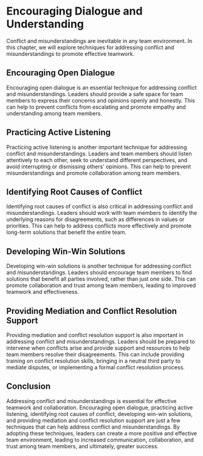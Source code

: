 # Encouraging Dialogue and Understanding

Conflict and misunderstandings are inevitable in any team environment. In this chapter, we will explore techniques for addressing conflict and misunderstandings to promote effective teamwork.

Encouraging Open Dialogue
-------------------------

Encouraging open dialogue is an essential technique for addressing conflict and misunderstandings. Leaders should provide a safe space for team members to express their concerns and opinions openly and honestly. This can help to prevent conflicts from escalating and promote empathy and understanding among team members.

Practicing Active Listening
---------------------------

Practicing active listening is another important technique for addressing conflict and misunderstandings. Leaders and team members should listen attentively to each other, seek to understand different perspectives, and avoid interrupting or dismissing others' opinions. This can help to prevent misunderstandings and promote collaboration among team members.

Identifying Root Causes of Conflict
-----------------------------------

Identifying root causes of conflict is also critical in addressing conflict and misunderstandings. Leaders should work with team members to identify the underlying reasons for disagreements, such as differences in values or priorities. This can help to address conflicts more effectively and promote long-term solutions that benefit the entire team.

Developing Win-Win Solutions
----------------------------

Developing win-win solutions is another technique for addressing conflict and misunderstandings. Leaders should encourage team members to find solutions that benefit all parties involved, rather than just one side. This can promote collaboration and trust among team members, leading to improved teamwork and effectiveness.

Providing Mediation and Conflict Resolution Support
---------------------------------------------------

Providing mediation and conflict resolution support is also important in addressing conflict and misunderstandings. Leaders should be prepared to intervene when conflicts arise and provide support and resources to help team members resolve their disagreements. This can include providing training on conflict resolution skills, bringing in a neutral third party to mediate disputes, or implementing a formal conflict resolution process.

Conclusion
----------

Addressing conflict and misunderstandings is essential for effective teamwork and collaboration. Encouraging open dialogue, practicing active listening, identifying root causes of conflict, developing win-win solutions, and providing mediation and conflict resolution support are just a few techniques that can help address conflict and misunderstandings. By adopting these techniques, leaders can create a more positive and effective team environment, leading to increased communication, collaboration, and trust among team members, and ultimately, greater success.

